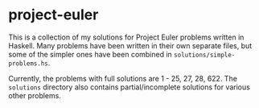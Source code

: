 # project-euler
This is a collection of my solutions for Project Euler problems written in Haskell.
Many problems have been written in their own separate files, but some of the simpler ones have been combined in `solutions/simple-problems.hs`.

Currently, the problems with full solutions are
1 - 25, 27, 28, 622.
The `solutions` directory also contains partial/incomplete solutions for various other problems.
